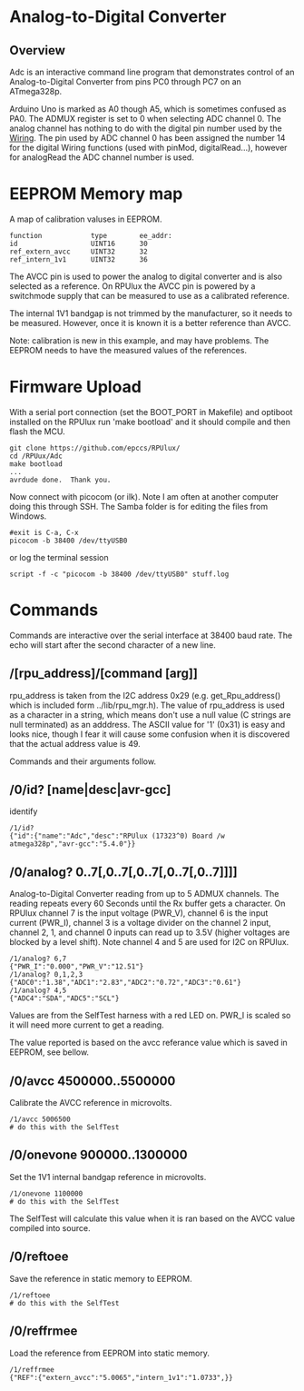# Analog-to-Digital Converter

## Overview

Adc is an interactive command line program that demonstrates control of an Analog-to-Digital Converter from pins PC0 through PC7 on an ATmega328p. 

Arduino Uno is marked as A0 though A5, which is sometimes confused as PA0. The ADMUX register is set to 0 when selecting ADC channel 0.  The analog channel has nothing to do with the digital pin number used by the [Wiring]. The pin used by ADC channel 0 has been assigned the number 14 for the digital Wiring functions (used with pinMod, digitalRead...), however for analogRead the ADC channel number is used.

[Wiring]: https://arduinohistory.github.io/


# EEPROM Memory map 

A map of calibration valuses in EEPROM. 

```
function            type        ee_addr:
id                  UINT16      30
ref_extern_avcc     UINT32      32
ref_intern_1v1      UINT32      36
```

The AVCC pin is used to power the analog to digital converter and is also selected as a reference. On RPUlux the AVCC pin is powered by a switchmode supply that can be measured to use as a calibrated reference.

The internal 1V1 bandgap is not trimmed by the manufacturer, so it needs to be measured. However, once it is known it is a better reference than AVCC.

Note: calibration is new in this example, and may have problems. The EEPROM needs to have the measured values of the references.


# Firmware Upload

With a serial port connection (set the BOOT_PORT in Makefile) and optiboot installed on the RPUlux run 'make bootload' and it should compile and then flash the MCU.

``` 
git clone https://github.com/epccs/RPUlux/
cd /RPUux/Adc
make bootload
...
avrdude done.  Thank you.
``` 

Now connect with picocom (or ilk). Note I am often at another computer doing this through SSH. The Samba folder is for editing the files from Windows.


``` 
#exit is C-a, C-x
picocom -b 38400 /dev/ttyUSB0
``` 

or log the terminal session

``` 
script -f -c "picocom -b 38400 /dev/ttyUSB0" stuff.log
``` 


# Commands

Commands are interactive over the serial interface at 38400 baud rate. The echo will start after the second character of a new line. 


## /\[rpu_address\]/\[command \[arg\]\]

rpu_address is taken from the I2C address 0x29 (e.g. get_Rpu_address() which is included form ../lib/rpu_mgr.h). The value of rpu_address is used as a character in a string, which means don't use a null value (C strings are null terminated) as an adddress. The ASCII value for '1' (0x31) is easy and looks nice, though I fear it will cause some confusion when it is discovered that the actual address value is 49.

Commands and their arguments follow.


## /0/id? \[name|desc|avr-gcc\]

identify 

``` 
/1/id?
{"id":{"name":"Adc","desc":"RPUlux (17323^0) Board /w atmega328p","avr-gcc":"5.4.0"}}
```

##  /0/analog? 0..7\[,0..7\[,0..7\[,0..7\[,0..7\]\]\]\]    

Analog-to-Digital Converter reading from up to 5 ADMUX channels. The reading repeats every 60 Seconds until the Rx buffer gets a character. On RPUlux channel 7 is the input voltage (PWR_V), channel 6 is the input current (PWR_I), channel 3 is a voltage divider on the channel 2 input, channel 2,  1, and channel 0 inputs can read up to 3.5V (higher voltages are blocked by a level shift).  Note channel 4 and 5 are used for I2C on RPUlux.

``` 
/1/analog? 6,7
{"PWR_I":"0.000","PWR_V":"12.51"}
/1/analog? 0,1,2,3
{"ADC0":"1.38","ADC1":"2.83","ADC2":"0.72","ADC3":"0.61"}
/1/analog? 4,5
{"ADC4":"SDA","ADC5":"SCL"}
```

Values are from the SelfTest harness with a red LED on. PWR_I is scaled so it will need more current to get a reading.

The value reported is based on the avcc referance value which is saved in EEPROM, see bellow.


##  /0/avcc 4500000..5500000

Calibrate the AVCC reference in microvolts.

``` 
/1/avcc 5006500
# do this with the SelfTest
``` 


##  /0/onevone 900000..1300000

Set the 1V1 internal bandgap reference in microvolts.

```
/1/onevone 1100000
# do this with the SelfTest
``` 

The SelfTest will calculate this value when it is ran based on the AVCC value compiled into source.


##  /0/reftoee

Save the reference in static memory to EEPROM.

```
/1/reftoee
# do this with the SelfTest
```


##  /0/reffrmee

Load the reference from EEPROM into static memory.

```
/1/reffrmee
{"REF":{"extern_avcc":"5.0065","intern_1v1":"1.0733",}}
```

